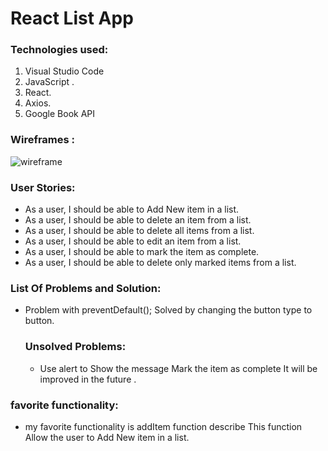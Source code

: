 # React List App
###  Technologies used:
1. Visual Studio Code
2. JavaScript .
3. React.
4. Axios.
5. Google Book API
### Wireframes :
![wireframe](BookListDg.png)

 ### User Stories:
* As a user, I should be able to Add New item in a list.
* As a user, I should be able to delete an item from a list.
* As a user, I should be able to delete all items from a list.
* As a user, I should be able to edit an item from a list.
* As a user, I should be able to mark the item as complete.
* As a user, I should be able to delete only marked items from a list.

###  List Of Problems and Solution:
* Problem with  preventDefault();  Solved by changing the button type to button.
   
    ### Unsolved Problems:
   * Use alert to Show the message Mark the item as complete It will be improved in the future .

### favorite functionality:
  *   my favorite functionality is addItem function describe This function Allow the user to Add New item in a list.
